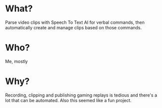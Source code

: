 # What?

Parse video clips with Speech To Text AI for verbal commands, then automatically create and manage clips based on those commands.

# Who?

Me, mostly

# Why?

Recording, clipping and publishing gaming replays is tedious and there's a lot that can be automated.
Also this seemed like a fun project.
